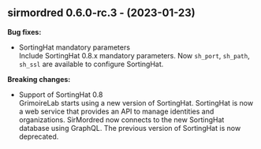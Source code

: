 ## sirmordred 0.6.0-rc.3 - (2023-01-23)

**Bug fixes:**

 * SortingHat mandatory parameters\
   Include SortingHat 0.8.x mandatory parameters. Now `sh_port`,
   `sh_path`, `sh_ssl` are available to configure SortingHat.

**Breaking changes:**

 * Support of SortingHat 0.8\
   GrimoireLab starts using a new version of SortingHat.  SortingHat is
   now a web service that provides an API to manage identities and
   organizations. SirMordred now connects to the new SortingHat database
   using GraphQL.  The previous version of SortingHat is now deprecated.

